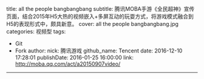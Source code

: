 title: all the people bangbangbang
subtitle: 腾讯MOBA手游《全民超神》宣传页面，结合2015年H5大热的视频嵌入+多屏互动的玩耍方式，将游戏模式融合到H5的表现形式中，颇具新意。
cover: all the people bangbangbang.jpg
categories: 视频型
tags:
  - Git
  - Fork
author:
  nick: 腾讯游戏
  github_name: Tencent
date: 2016-12-10 17:28:01
publishDate: 2016-01-25 16:00:00
link: http://moba.qq.com/act/a20150907video/
---

 
